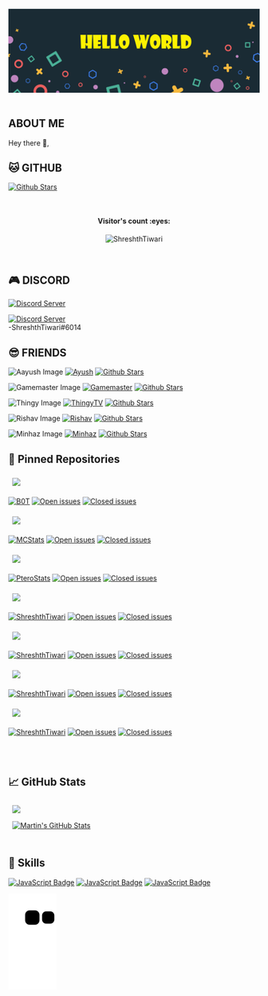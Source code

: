 [![header](./assets/header.png)](https://github.com/ShreshthTiwari)
<br>
<br>

## ABOUT ME

Hey there 👋,
<br>

## 🐱 GITHUB

[![Github Stars](https://img.shields.io/github/stars/ShreshthTiwari?affiliations=OWNER&style=plastic)](https://github.com/ShreshthTiwari)

<br>

<h4 align="center">Visitor's count :eyes:</h4>
<p align="center"><img src="https://profile-counter.glitch.me/{ShreshthTiwari}/count.svg" alt="ShreshthTiwari" /></p>
<br>

## 🎮 DISCORD

[![Discord Server](https://camo.githubusercontent.com/3f990cfefb64f13d28397fe586c3aa38a81fde585de479205d63c79363ebe07a/68747470733a2f2f696d672e736869656c64732e696f2f62616467652f446973636f72642d3732383944413f7374796c653d666f722d7468652d6261646765266c6f676f3d646973636f7264266c6f676f436f6c6f723d7768697465)](https://discord.com/invite/DmzJ6a8Cq5)
<br>

[![Discord Server](https://img.shields.io/discord/821078039576051753?label=Discord&style=plastic)](https://discord.com/invite/DmzJ6a8Cq5)
<br>
-ShreshthTiwari#6014
<br>

## 😎 FRIENDS

![Aayush Image](https://avatars.githubusercontent.com/u/95373757?v=4&s=40)
[![Ayush](https://img.shields.io/badge/AayushShankar-AayushShankar-blue?style=plastic)](https://github.com/AayushShankar)
[![Github Stars](https://img.shields.io/github/stars/AayushShankar?affiliations=OWNER&style=plastic)](https://github.com/AayushShankar)
<br>

![Gamemaster Image](https://avatars.githubusercontent.com/u/99412520?v=4&s=40)
[![Gamemaster](https://img.shields.io/badge/Gamemaster-GujuG9-blue?style=plastic)](https://github.com/GujuG9)
[![Github Stars](https://img.shields.io/github/stars/GujuG9?affiliations=OWNER&style=plastic)](https://github.com/GujuG9)
<br>

![Thingy Image](https://avatars.githubusercontent.com/u/68848247?v=4&s=40)
[![ThingyTV](https://img.shields.io/badge/ThingyTV-TheTHINGYEEE-blue?style=plastic)](https://github.com/TheTHINGYEEE)
[![Github Stars](https://img.shields.io/github/stars/TheTHINGYEEE?affiliations=OWNER&style=plastic)](https://github.com/TheTHINGYEEE)
<br>

![Rishav Image](https://avatars.githubusercontent.com/u/95017178?v=4&s=40)
[![Rishav](https://img.shields.io/badge/Rishav-ItsFakeRishav-blue?style=plastic)](https://github.com/ItsFakeRishav)
[![Github Stars](https://img.shields.io/github/stars/ItsFakeRishav?affiliations=OWNER&style=plastic)](https://github.com/ItsFakeRishav)
<br>

![Minhaz Image](https://avatars.githubusercontent.com/u/89151982?v=4&s=40)
[![Minhaz](https://img.shields.io/badge/Minhaz-Minhaz69420-blue?style=plastic)](https://github.com/Minhaz69420)
[![Github Stars](https://img.shields.io/github/stars/Minhaz69420?affiliations=OWNER&style=plastic)](https://github.com/Minhaz69420)
<br>

## 📌 Pinned Repositories

<a href="https://github.com/ShreshthTiwari/B0T">
  <img align="center" style="margin:0.5rem" src="https://github-readme-stats.vercel.app/api/pin/?username=ShreshthTiwari&repo=B0T&title_color=00FF00&text_color=FFFF00&icon_color=87ceeb&bg_color=000000" />
</a>

[![B0T](https://img.shields.io/github/forks/ShreshthTiwari/B0T?style=plastic)](https://github.com/ShreshthTiwari/B0T/network/members)
[![Open issues](https://img.shields.io/github/issues-raw/ShreshthTiwari/B0T?style=plastic)](https://github.com/ShreshthTiwari/B0T/issues)
[![Closed issues](https://img.shields.io/github/issues-closed-raw/ShreshthTiwari/B0T?style=plastic)](https://github.com/ShreshthTiwari/B0T/issues)

<a href="https://github.com/ShreshthTiwari/MCStats">
  <img align="center" style="margin:0.5rem" src="https://github-readme-stats.vercel.app/api/pin/?username=ShreshthTiwari&repo=MCStats&title_color=00FF00&text_color=FFFF00&icon_color=87ceeb&bg_color=000000" />
</a>

[![MCStats](https://img.shields.io/github/forks/ShreshthTiwari/MCStats?style=plastic)](https://github.com/ShreshthTiwari/MCStats/network/members)
[![Open issues](https://img.shields.io/github/issues-raw/ShreshthTiwari/MCStats?style=plastic)](https://github.com/ShreshthTiwari/MCStats/issues)
[![Closed issues](https://img.shields.io/github/issues-closed-raw/ShreshthTiwari/MCStats?style=plastic)](https://github.com/ShreshthTiwari/MCStats/issues)

<a href="https://github.com/ShreshthTiwari/PteroStats/tree/v-13">
  <img align="center" style="margin:0.5rem" src="https://github-readme-stats.vercel.app/api/pin/?username=ShreshthTiwari&repo=PteroStats&title_color=00FF00&text_color=FFFF00&icon_color=87ceeb&bg_color=000000" />
</a>

[![PteroStats](https://img.shields.io/github/forks/ShreshthTiwari/PteroStats?style=plastic)](https://github.com/ShreshthTiwari/PteroStats/network/members)
[![Open issues](https://img.shields.io/github/issues-raw/ShreshthTiwari/PteroStats?style=plastic)](https://github.com/ShreshthTiwari/PteroStats/issues)
[![Closed issues](https://img.shields.io/github/issues-closed-raw/ShreshthTiwari/PteroStats?style=plastic)](https://github.com/ShreshthTiwari/PteroStats/issues)

<a href="https://github.com/ShreshthTiwari/Website-Hosting-With-NodeJS">
  <img align="center" style="margin:0.5rem" src="https://github-readme-stats.vercel.app/api/pin/?username=ShreshthTiwari&repo=Website-Hosting-With-NodeJS&title_color=00FF00&text_color=FFFF00&icon_color=87ceeb&bg_color=000000" />
</a>

[![ShreshthTiwari](https://img.shields.io/github/forks/ShreshthTiwari/Website-Hosting-With-NodeJS?style=plastic)](https://github.com/ShreshthTiwari/Website-Hosting-With-NodeJS/network/members)
[![Open issues](https://img.shields.io/github/issues-raw/ShreshthTiwari/Website-Hosting-With-NodeJS?style=plastic)](https://github.com/ShreshthTiwari/Website-Hosting-With-NodeJS/issues)
[![Closed issues](https://img.shields.io/github/issues-closed-raw/ShreshthTiwari/Website-Hosting-With-NodeJS?style=plastic)](https://github.com/ShreshthTiwari/Website-Hosting-With-NodeJS/issues)

<a href="https://github.com/ShreshthTiwari/ShreshthTiwari">
  <img align="center" style="margin:0.5rem" src="https://github-readme-stats.vercel.app/api/pin/?username=ShreshthTiwari&repo=ShreshthTiwari&title_color=00FF00&text_color=FFFF00&icon_color=87ceeb&bg_color=000000" />
</a>

[![ShreshthTiwari](https://img.shields.io/github/forks/ShreshthTiwari/ShreshthTiwari?style=plastic)](https://github.com/ShreshthTiwari/ShreshthTiwari/network/members)
[![Open issues](https://img.shields.io/github/issues-raw/ShreshthTiwari/ShreshthTiwari?style=plastic)](https://github.com/ShreshthTiwari/ShreshthTiwari/issues)
[![Closed issues](https://img.shields.io/github/issues-closed-raw/ShreshthTiwari/ShreshthTiwari?style=plastic)](https://github.com/ShreshthTiwari/ShreshthTiwari/issues)

<a href="https://github.com/ShreshthTiwari/discord-rich-presence-bot">
  <img align="center" style="margin:0.5rem" src="https://github-readme-stats.vercel.app/api/pin/?username=ShreshthTiwari&repo=discord-rich-presence-bot&title_color=00FF00&text_color=FFFF00&icon_color=87ceeb&bg_color=000000" />
</a>

[![ShreshthTiwari](https://img.shields.io/github/forks/ShreshthTiwari/discord-rich-presence-bot?style=plastic)](https://github.com/ShreshthTiwari/discord-rich-presence-bot/network/members)
[![Open issues](https://img.shields.io/github/issues-raw/ShreshthTiwari/discord-rich-presence-bot?style=plastic)](https://github.com/ShreshthTiwari/discord-rich-presence-bot/issues)
[![Closed issues](https://img.shields.io/github/issues-closed-raw/ShreshthTiwari/discord-rich-presence-bot?style=plastic)](https://github.com/ShreshthTiwari/discord-rich-presence-bot/issues)

<a href="https://github.com/ShreshthTiwari/UFW-disable-vpns-firewall-rules">
  <img align="center" style="margin:0.5rem" src="https://github-readme-stats.vercel.app/api/pin/?username=ShreshthTiwari&repo=UFW-disable-vpns-firewall-rules&title_color=00FF00&text_color=FFFF00&icon_color=87ceeb&bg_color=000000" />
</a>

[![ShreshthTiwari](https://img.shields.io/github/forks/ShreshthTiwari/UFW-disable-vpns-firewall-rules?style=plastic)](https://github.com/ShreshthTiwari/UFW-disable-vpns-firewall-rules/network/members)
[![Open issues](https://img.shields.io/github/issues-raw/ShreshthTiwari/UFW-disable-vpns-firewall-rules?style=plastic)](https://github.com/ShreshthTiwari/UFW-disable-vpns-firewall-rules/issues)
[![Closed issues](https://img.shields.io/github/issues-closed-raw/ShreshthTiwari/UFW-disable-vpns-firewall-rules?style=plastic)](https://github.com/ShreshthTiwari/UFW-disable-vpns-firewall-rules/issues)

<br>
<br>

## 📈 GitHub Stats

<a align="center" href="https://github.com/ShreshthTiwari">
  <img align="center" style="margin:0.5rem" src="https://github-readme-stats.vercel.app/api/top-langs/?username=ShreshthTiwari&hide=html,css&title_color=00FF00&text_color=FFFF00&icon_color=87ceeb&bg_color=000000" />
</a>
<br>
<a align="center" href="https://github.com/ShreshthTiwari">
  <img align="center" style="margin:0.5rem" src="https://github-readme-stats.vercel.app/api?username=ShreshthTiwari&show_icons=true&line_height=27&count_private=true&title_color=00FF00&text_color=FFFF00&icon_color=87ceeb&bg_color=000000" alt="Martin's GitHub Stats" />
</a>
<br>
<br>

## 💼 Skills

[![JavaScript Badge](https://img.shields.io/badge/Javascript-informational?style=plastic&logo=javascript&logoColor=87ceeb&color=000000)](https://github.com/ShreshthTiwari)
[![JavaScript Badge](https://img.shields.io/badge/C-informational?style=plastic&logo=c&logoColor=87ceeb&color=000000)](https://github.com/ShreshthTiwari)
[![JavaScript Badge](https://img.shields.io/badge/C++-informational?style=plastic&logo=cplusplus&logoColor=87ceeb&color=000000)](https://github.com/ShreshthTiwari)

![Snake animation](https://github.com/rafaballerini/rafaballerini/blob/output/github-contribution-grid-snake.svg)
<br>
